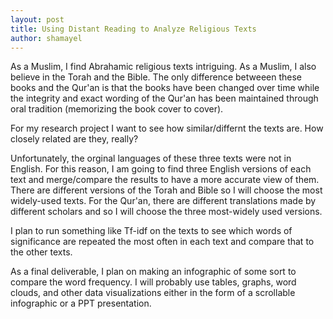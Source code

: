 ```yaml
---
layout: post
title: Using Distant Reading to Analyze Religious Texts
author: shamayel
---
```


As a Muslim, I find Abrahamic religious texts intriguing. As a Muslim, I also believe in the Torah and the Bible. The only difference betweeen these books and the Qur'an is that the books have been changed over time while the integrity and exact wording of the Qur'an has been maintained through oral tradition (memorizing the book cover to cover). 

For my research project I want to see how similar/differnt the texts are. How closely related are they, really?

Unfortunately, the orginal languages of these three texts were not in English. For this reason, I am going to find three English versions of each text and merge/compare the results to have a more accurate view of them. There are different versions of the Torah and Bible so I will choose the most widely-used texts. For the Qur'an, there are different translations made by different scholars and so I will choose the three most-widely used versions.

I plan to run something like Tf-idf on the texts to see which words of significance are repeated the most often in each text and compare that to the other texts. 

As a final deliverable, I plan on making an infographic of some sort to compare the word frequency. I will probably use tables, graphs, word clouds, and other data visualizations either in the form of a scrollable infographic or a PPT presentation. 
